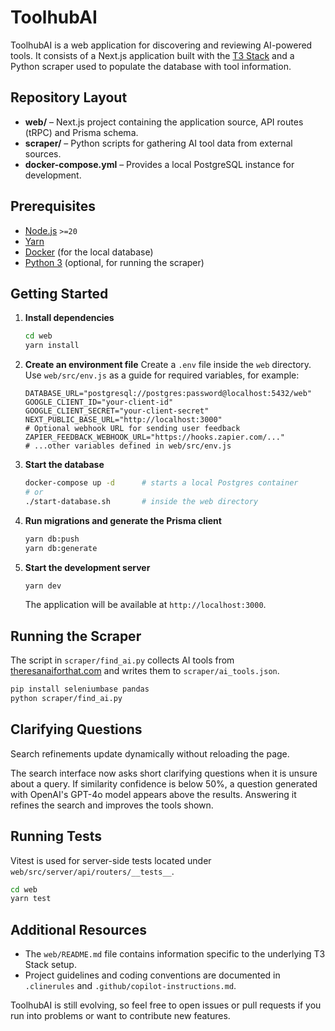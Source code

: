 # ToolhubAI

ToolhubAI is a web application for discovering and reviewing AI-powered tools. It consists of a Next.js application built with the [T3 Stack](https://create.t3.gg/) and a Python scraper used to populate the database with tool information.

## Repository Layout

- **web/** – Next.js project containing the application source, API routes (tRPC) and Prisma schema.
- **scraper/** – Python scripts for gathering AI tool data from external sources.
- **docker-compose.yml** – Provides a local PostgreSQL instance for development.

## Prerequisites

- [Node.js](https://nodejs.org/) `>=20`
- [Yarn](https://yarnpkg.com/)
- [Docker](https://www.docker.com/) (for the local database)
- [Python 3](https://www.python.org/) (optional, for running the scraper)

## Getting Started

1. **Install dependencies**
   ```bash
   cd web
   yarn install
   ```
2. **Create an environment file**
   Create a `.env` file inside the `web` directory. Use `web/src/env.js` as a guide for required variables, for example:
   ```env
   DATABASE_URL="postgresql://postgres:password@localhost:5432/web"
   GOOGLE_CLIENT_ID="your-client-id"
   GOOGLE_CLIENT_SECRET="your-client-secret"
   NEXT_PUBLIC_BASE_URL="http://localhost:3000"
   # Optional webhook URL for sending user feedback
   ZAPIER_FEEDBACK_WEBHOOK_URL="https://hooks.zapier.com/..."
   # ...other variables defined in web/src/env.js
   ```
3. **Start the database**
   ```bash
   docker-compose up -d      # starts a local Postgres container
   # or
   ./start-database.sh       # inside the web directory
   ```
4. **Run migrations and generate the Prisma client**
   ```bash
   yarn db:push
   yarn db:generate
   ```
5. **Start the development server**
   ```bash
   yarn dev
   ```
   The application will be available at `http://localhost:3000`.

## Running the Scraper

The script in `scraper/find_ai.py` collects AI tools from [theresanaiforthat.com](https://theresanaiforthat.com/) and writes them to `scraper/ai_tools.json`.

```bash
pip install seleniumbase pandas
python scraper/find_ai.py
```

## Clarifying Questions

Search refinements update dynamically without reloading the page.

The search interface now asks short clarifying questions when it is unsure about a query. If similarity confidence is below 50%, a question generated with OpenAI's GPT-4o model appears above the results. Answering it refines the search and improves the tools shown.

## Running Tests

Vitest is used for server-side tests located under `web/src/server/api/routers/__tests__`.

```bash
cd web
yarn test
```

## Additional Resources

- The `web/README.md` file contains information specific to the underlying T3 Stack setup.
- Project guidelines and coding conventions are documented in `.clinerules` and `.github/copilot-instructions.md`.

ToolhubAI is still evolving, so feel free to open issues or pull requests if you run into problems or want to contribute new features.
